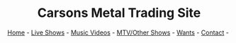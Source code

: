 <h1 align="center">
  Carsons Metal Trading Site
</h1>

[Home](https://32pennies.github.io/boots/index.md) - [Live Shows](https://32pennies.github.io/boots/videos.md) - [Music Videos](https://32pennies.github.io/boots/musicvidoes.md) - [MTV/Other Shows](https://32pennies.github.io/boots/mtv-videos.md) - [Wants](https://32pennies.github.io/boots/wanted.md) - [Contact](https://32pennies.github.io/boots/contact.md) -
